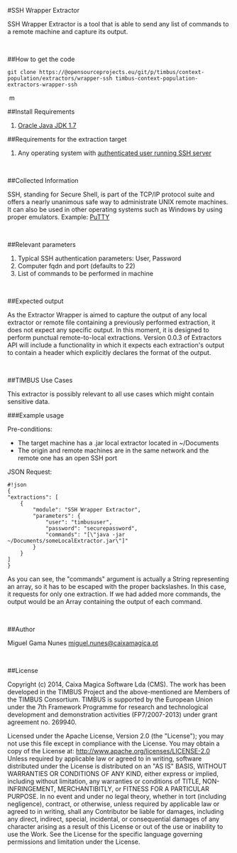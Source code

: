 #SSH Wrapper Extractor

SSH Wrapper Extractor is a tool that is able to send any list of commands to a remote machine and capture its output.

&nbsp;

##How to get the code

	git clone https://@opensourceprojects.eu/git/p/timbus/context-population/extractors/wrapper-ssh timbus-context-population-extractors-wrapper-ssh
 

&nbsp;m

##Install Requirements

1. [Oracle Java JDK 1.7](http://www.oracle.com/technetwork/java/javase/downloads/index.html)

##Requirements for the extraction target

1. Any operating system with [authenticated user running SSH server](http://www.cyberciti.biz/faq/how-to-installing-and-using-ssh-client-server-in-linux/)

&nbsp;

##Collected Information

SSH, standing for Secure Shell, is part of the TCP/IP protocol suite and offers a nearly unanimous safe way to administrate UNIX remote machines. It can also be used in other operating systems such as Windows by using proper emulators.
Example: [PuTTY](http://en.wikipedia.org/wiki/PuTTY)

&nbsp;

##Relevant parameters

1. Typical SSH authentication parameters: User, Password
2. Computer fqdn and port (defaults to 22)
3. List of commands to be performed in machine 

&nbsp;

##Expected output
	 
As the Extractor Wrapper is aimed to capture the output of any local extractor or remote file containing a previously performed extraction, it does not expect any specific output. In this moment, it is designed to perform punctual remote-to-local extractions.
Version 0.0.3 of Extractors API will include a functionality in which it expects each extraction's output to contain a header which explicitly declares the format of the output.   

&nbsp;

##TIMBUS Use Cases

This extractor is possibly relevant to all use cases which might contain sensitive data.

###Example usage 

Pre-conditions:

* The target machine has a .jar local extractor located in ~/Documents
* The origin and remote machines are in the same network and the remote one has an open SSH port

JSON Request:

	#!json
	{
    "extractions": [
        {
            "module": "SSH Wrapper Extractor",
            "parameters": {
                "user": "timbususer",
                "password": "securepassword",
                "commands": "[\"java -jar ~/Documents/someLocalExtractor.jar\"]"
            }
        }
    ]
	}

As you can see, the "commands" argument is actually a String representing an array, so it has to be escaped with the proper backslashes. In this case, it requests for only one extraction. If we had added more commands, the output would be an Array containing the output of each command.
 
&nbsp;

##Author

Miguel Gama Nunes <miguel.nunes@caixamagica.pt>

&nbsp;

##License

Copyright (c) 2014, Caixa Magica Software Lda (CMS).
The work has been developed in the TIMBUS Project and the above-mentioned are Members of the TIMBUS Consortium.
TIMBUS is supported by the European Union under the 7th Framework Programme for research and technological development and demonstration activities (FP7/2007-2013) under grant agreement no. 269940.

Licensed under the Apache License, Version 2.0 (the "License"); you may not use this file except in compliance with the License. You may obtain a copy of the License at:   http://www.apache.org/licenses/LICENSE-2.0 Unless required by applicable law or agreed to in writing, software distributed under the License is distributed on an "AS IS" BASIS, WITHOUT WARRANTIES OR CONDITIONS OF ANY KIND, either express or implied, including without limitation, any warranties or conditions of TITLE, NON-INFRINGEMENT, MERCHANTIBITLY, or FITNESS FOR A PARTICULAR PURPOSE. In no event and under no legal theory, whether in tort (including negligence), contract, or otherwise, unless required by applicable law or agreed to in writing, shall any Contributor be liable for damages, including any direct, indirect, special, incidental, or consequential damages of any character arising as a result of this License or out of the use or inability to use the Work.
See the License for the specific language governing permissions and limitation under the License.